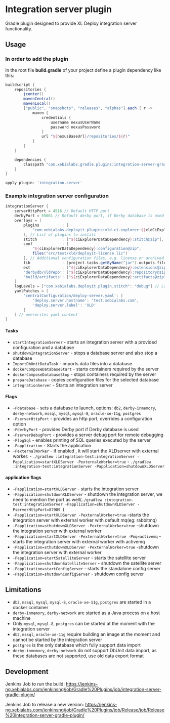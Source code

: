 # Integration server plugin

Gradle plugin designed to provide XL Deploy integration server functionality.

## Usage

### In order to add the plugin

In the root file **build.gradle** of your project define a plugin dependency like this:

```groovy
buildscript {
    repositories {
        jcenter()
        mavenCentral()
        mavenLocal()
        ["public", "snapshots", "releases", "alphas"].each { r ->
            maven {
                credentials {
                    username nexusUserName
                    password nexusPassword
                }
                url "${nexusBaseUrl}/repositories/${r}"
            }
        }
    }

    dependencies {
        classpath "com.xebialabs.gradle.plugins:integration-server-gradle-plugin:0.0.1-alpha.13"
    }
}

apply plugin: 'integration.server'
```

### Example integration server configuration

```groovy
integrationServer {
    serverHttpPort = 4516 // Default HTTP port 
    derbyPort = 55661 // Default derby port, if Derby database is used
    overlays = [
        plugins          : [
            "com.xebialabs.deployit.plugins:xld-ci-explorer:${xldCiExplorerVersion}@xldp", 
        ], // List of plugins to install 
        stitch           : ["${ciExplorerDataDependency}:stitch@zip"], // Creates a folder "stitch" with copied content of zip archive 
        conf             : [
            "${ciExplorerDataDependency}:configuration@zip",
            files("src/test/xld/deployit-license.lic")
        ], // Additional configuration files, e.g. license or archived configuration files
        lib              : [project.tasks.getByName("jar").outputs.files], // List of libraries to install in lib directory
        ext              : ["${ciExplorerDataDependency}:extensions@zip"], // List of extensions to install
        'derbydb/xldrepo': ["${ciExplorerDataDependency}:repository@zip"], // Derby data files, if Derby is used
        'build/artifacts': ["${ciExplorerDataDependency}:artifacts@zip"], // List of artifacts to import
    ]
    logLevels = ["com.xebialabs.deployit.plugin.stitch": "debug"] // Log level overwrites
    yamlPatches = [
        'centralConfiguration/deploy-server.yaml': [
            'deploy.server.hostname': 'test.xebialabs.com',
            'deploy.server.label': 'XLD'
        ]
    ] // overwrites yaml content
}
```

#### Tasks

* `startIntegrationServer` - starts an integration server with a provided configuration and a database
* `shutdownIntegrationServer` - stops a database server and also stop a database
* `ImportDbUnitDataTask` - imports data files into a database
* `dockerComposeDatabaseStart` - starts containers required by the server
* `dockerComposeDatabaseStop` - stops containers required by the server
* `prepareDatabase` - copies configuration files for the selected database
* `integrationServer` - Starts an integration server



#### Flags

* `-Pdatabase` - sets a database to launch, options: `db2`, `derby-inmemory`, `derby-network`, `mssql`, `mysql`, `mysql-8`, `oracle-xe-11g`, `postgres`
* `-PserverHttpPort` - provides an http port, overrides a configuration option
* `-PderbyPort` - provides Derby port if Derby database is used
* `-PserverDebugPort` - provides a server debug port for remote debugging
* `-PlogSql` - enables printing of SQL queries executed by the server
* `-Papplication` - Starts the application
* `-PexternalWorker` - if enabled , it will start the XLDserver with external worker.
                     - `./gradlew :integration-test:integrationServer -Papplication=startXLDServer -PexternaleWorker=true`
                     - `./gradlew :integration-test:integrationServer -Papplication=shutdownXLDServer`

#### application flags
* `-Papplication=startXLDServer` - starts the integration server
* `-Papplication=shutdownXLDServer` - shutdown the integration server, we need to mention the port as well(`./gradlew :integration-test:integrationServer -Papplication=shutdownXLDServer -PserverHttpPort=87989 `)
* `-Papplication=startXLDServer -PexternalWorker=true` -starts the integration server with external worker with default mq(eg: rabbitmq)
* `-Papplication=sthutdownXLDServer -PexternalWorker=true` -shutdown the integration server with external worker
* `-Papplication=startXLDServer -PexternalWorker=true -Pmq=activemq` -starts the integration server with external worker with activemq
* `-Papplication=sthutdownXLDServer -PexternalWorker=true` -shutdown the integration server with external worker
* `-Papplication=startSatelliteServer` - starts the satellite server
* `-Papplication=shutdownSatelliteServer` - shutdown the satellite server
* `-Papplication=startConfigServer` - starts the standalone config server
* `-Papplication=shutdownConfigServer` - shutdown config server  
## Limitations

* `db2`, `mssql`, `mysql`, `mysql-8`, `oracle-xe-11g`, `postgres` are started in a docker container
* `derby-inmemory`, `derby-network` are started as a Java process on a host machine
* Only  `mysql`, `mysql-8`, `postgres` can be started at the moment with the integration server
* `db2`, `mssql`, `oracle-xe-11g` require building an image at the moment and cannot be started by the integration server
* `postgres` is the only database which fully support data import
* `derby-inmemory`, `derby-network` do not support DbUnit data import, as these databases are not supported, use old data export format

## Development

Jenkins Job to run the build: https://jenkins-ng.xebialabs.com/jenkinsng/job/Gradle%20Plugins/job/integration-server-gradle-plugin/

Jenkins Job to release a new version: https://jenkins-ng.xebialabs.com/jenkinsng/job/Gradle%20Plugins/job/Release/job/Release%20integration-server-gradle-plugin/

